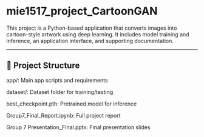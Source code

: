 # mie1517_project_CartoonGAN


This project is a Python-based application that converts images into cartoon-style artwork using deep learning. It includes model training and inference, an application interface, and supporting documentation.

---

## 📁 Project Structure


app/: Main app scripts and requirements

dataset/: Dataset folder for training/testing

best_checkpoint.pth: Pretrained model for inference

Group7_Final_Report.ipynb: Full project report

Group 7 Presentation_Final.pptx: Final presentation slides
